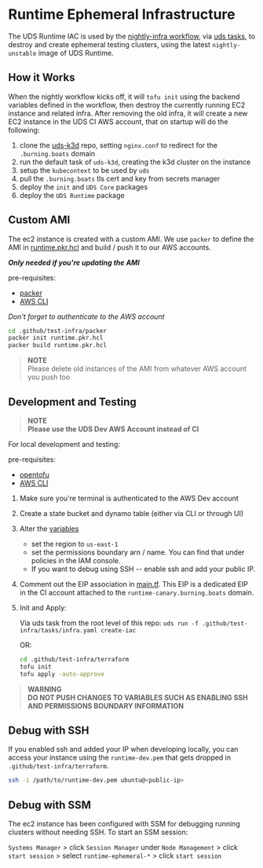 # Runtime Ephemeral Infrastructure

The UDS Runtime IAC is used by the [nightly-infra workflow](../workflows/nightly-infra.yaml), via [uds tasks](./tasks/infra.yaml), to destroy and create ephemeral testing clusters, using the latest `nightly-unstable` image of UDS Runtime.

## How it Works

When the nightly workflow kicks off, it will `tofu init` using the backend variables defined in the workflow, then destroy the currently running EC2 instance and related infra. After removing the old infra, it will create a new EC2 instance in the UDS CI AWS account, that on startup will do the following:

1. clone the [uds-k3d](https://github.com/defenseunicorns/uds-k3d) repo, setting `nginx.conf` to redirect for the `.burning.boats` domain
1. run the default task of `uds-k3d`, creating the k3d cluster on the instance
1. setup the `kubecontext` to be used by `uds`
1. pull the `.burning.boats` tls cert and key from secrets manager
1. deploy the `init` and `UDS Core` packages
1. deploy the `UDS Runtime` package

## Custom AMI

The ec2 instance is created with a custom AMI. We use `packer` to define the AMI in [runtime.pkr.hcl](./packer/runtime.pkr.hcl) and build / push it to our AWS accounts.

***Only needed if you're updating the AMI***

pre-requisites:
* [packer](https://developer.hashicorp.com/packer/tutorials/docker-get-started/get-started-install-cli)
* [AWS CLI](https://docs.aws.amazon.com/cli/latest/userguide/getting-started-install.html)

*Don't forget to authenticate to the AWS account*
```bash
cd .github/test-infra/packer
packer init runtime.pkr.hcl
packer build runtime.pkr.hcl
```

> **NOTE**  
> Please delete old instances of the AMI from whatever AWS account you push too

## Development and Testing

> **NOTE**  
> **Please use the UDS Dev AWS Account instead of CI**

For local development and testing:

pre-requisites:
* [opentofu](https://opentofu.org/)
* [AWS CLI](https://docs.aws.amazon.com/cli/latest/userguide/getting-started-install.html)

1. Make sure you're terminal is authenticated to the AWS Dev account
1. Create a state bucket and dynamo table (either via CLI or through UI)
1. Alter the [variables](./terraform/variables.tf)
    * set the region to `us-east-1`
    * set the permissions boundary arn / name. You can find that under policies in the IAM console.
    * If you want to debug using SSH -- enable ssh and add your public IP.
1. Comment out the EIP association in [main.tf](./terraform//main.tf). This EIP is a dedicated EIP in the CI account attached to the `runtime-canary.burning.boats` domain.
1. Init and Apply:

    Via uds task from the root level of this repo:  `uds run -f .github/test-infra/tasks/infra.yaml create-iac`

    OR:

    ```bash
    cd .github/test-infra/terraform
    tofu init
    tofu apply -auto-approve
    ```


> **WARNING**  
> **DO NOT PUSH CHANGES TO VARIABLES SUCH AS ENABLING SSH AND PERMISSIONS BOUNDARY INFORMATION**

## Debug with SSH

If you enabled ssh and added your IP when developing locally, you can access your instance using the `runtime-dev.pem` that gets dropped in `.github/test-infra/terraform`.

```bash
ssh -i /path/to/runtime-dev.pem ubuntu@<public-ip>
```

## Debug with SSM

The ec2 instance has been configured with SSM for debugging running clusters without needing SSH. To start an SSM session:

 `Systems Manager` > click `Session Manager` under `Node Management` > click `start session` > select `runtime-ephemeral-*` > click `start session`

